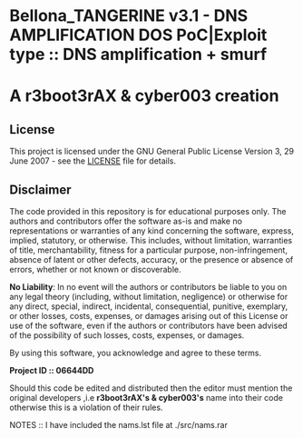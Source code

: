 # **Bellona_TANGERINE v3.1 - DNS AMPLIFICATION DOS PoC|Exploit type :: DNS amplification + smurf**

# **A r3boot3rAX & cyber003 creation**

## License
This project is licensed under the GNU General Public License Version 3, 29 June 2007 - see the [LICENSE](LICENSE) file for details.

## Disclaimer
The code provided in this repository is for educational purposes only. The authors and contributors offer the software as-is and make no representations or warranties of any kind concerning the software, express, implied, statutory, or otherwise. This includes, without limitation, warranties of title, merchantability, fitness for a particular purpose, non-infringement, absence of latent or other defects, accuracy, or the presence or absence of errors, whether or not known or discoverable. 

**No Liability**: In no event will the authors or contributors be liable to you on any legal theory (including, without limitation, negligence) or otherwise for any direct, special, indirect, incidental, consequential, punitive, exemplary, or other losses, costs, expenses, or damages arising out of this License or use of the software, even if the authors or contributors have been advised of the possibility of such losses, costs, expenses, or damages.

By using this software, you acknowledge and agree to these terms.


**Project ID :: 06644DD**


Should this code be edited and distributed then the editor must mention the original developers ,i.e **r3boot3rAX's & cyber003's** name into their code otherwise this is a violation of their rules.

NOTES :: I have included the nams.lst file at ./src/nams.rar
